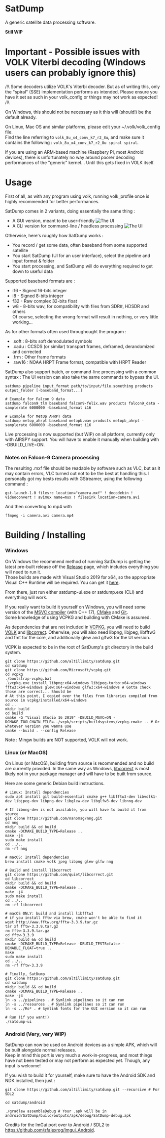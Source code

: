 # SatDump

A generic satellite data processing software.

**Still WIP**

# Important - Possible issues with VOLK Viterbi decoding (Windows users can probably ignore this)

/!\ Some decoders utilize VOLK's Viterbi decoder. But as of writing this, only the "spiral" (SSE) implementation performs as intended. Please ensure you have it set as such in your volk_config or things may not work as expected! /!\

On Windows, this should not be necessary as it this will (should!) be the default already.

On Linux, Mac OS and similar platforms, please edit your ~/.volk/volk_config file.  
Find the line referring to `volk_8u_x4_conv_k7_r2_8u`, and make sure it contains the following : `volk_8u_x4_conv_k7_r2_8u spiral spiral`.

If you are using an ARM-based machine (Raspbery Pi, most Android devices), there is unfortunately no way around poorer decoding performances of the "generic" kernel... Until this gets fixed in VOLK itself.

# Usage

First of all, as with any program using volk, running volk_profile once is highly recommended for better performances.

SatDump comes in 2 variants, doing essentially the same thing :
- A GUI version, meant to be user-friendly
![The UI](https://github.com/altillimity/satdump/raw/master/gui_example.png)
- A CLI version for command-line / headless processing
![The UI](https://github.com/altillimity/satdump/raw/master/cli_example.png)

Otherwise, here's roughly how SatDump works :
- You record / get some data, often baseband from some supported satellite
- You start SatDump (UI for an user interface), select the pipeline and input format & folder
- You start processing, and SatDump will do everything required to get down to useful data

Supported baseband formats are :
- i16 - Signed 16-bits integer
- i8 - Signed 8-bits integer
- f32 - Raw complex 32-bits float
- w8 - 8-bits wav, for compatibility with files from SDR#, HDSDR and others   
Of course, selecting the wrong format will result in nothing, or very little working...

As for other formats often used throughought the program :
- .soft  : 8-bits soft demodulated symbols
- .cadu  : CCSDS (or similar) transport frames, deframed, derandomized and corrected
- .frm   : Other frame formats
- .raw16 : NOAA HRPT Frame format, compatible with HRPT Reader

SatDump also support batch, or command-line processing with a common syntax :
The UI version can also take the same commands to bypass the UI.
```
satdump pipeline input_format path/to/input/file.something products output_folder [-baseband_format...]

# Example for Falcon 9 data
satdump falcon9_tlm baseband falcon9-felix.wav products falcon9_data -samplerate 6000000 -baseband_format i16

# Example for MetOp AHRPT data
satdump metop_ahrpt baseband metopb.wav products metopb_ahrpt -samplerate 6000000 -baseband_format i16
```

Live processing is now supported (but WIP) on all platform, currently only with AIRSPY support. You will have to enable it manually when building with -DBUILD_LIVE=ON.

### Notes on Falcon-9 Camera processing

The resulting .mxf file should be readable by software such as VLC, but as it may contain errors, VLC turned out not to be the best at handling this.
I personally got my bests results with GStreamer, using the following command :   

`gst-launch-1.0 filesrc location="camera.mxf" ! decodebin ! videoconvert ! avimux name=mux ! filesink location=camera.avi`

And then converting to mp4 with   

`ffmpeg -i camera.avi camera.mp4`

# Building / Installing

### Windows

On Windows the recommend method of running SatDump is getting the latest pre-built release off the [Release](https://github.com/altillimity/SatDump/releases) page, which includes everything you will need to run it.  
Those builds are made with Visual Studio 2019 for x64, so the appropriate Visual C++ Runtime will be required. You can get it [here](https://support.microsoft.com/en-us/topic/the-latest-supported-visual-c-downloads-2647da03-1eea-4433-9aff-95f26a218cc0).   

From there, just run either satdump-ui.exe or satdump.exe (CLI) and everything will work.

If you really want to build it yourself on Windows, you will need some version of the [MSVC compiler](https://visualstudio.microsoft.com/downloads/) (with C++ 17), [CMake](https://cmake.org/download/) and [Git](https://gitforwindows.org/).  
Some knowledge of using VCPKG and building with CMake is assumed.

As dependencies that are not included in [VCPKG](https://github.com/Microsoft/vcpkg), you will need to build [VOLK](https://github.com/gnuradio/volk) and [libcorrect](https://github.com/quiet/libcorrect). Otherwise, you will also need libpng, libjpeg, libfftw3 and fmt for the core, and additionally glew and glfw3 for the UI version.

VCPK is expected to be in the root of SatDump's git directory in the build system. 

```
git clone https://github.com/altillimity/satdump.git
cd satdump
git clone https://github.com/Microsoft/vcpkg.git
cd vcpkg
./bootstrap-vcpkg.bat
.\vcpkg.exe install libpng:x64-windows libjpeg-turbo:x64-windows fftw3:x64-windows glew:x64-windows glfw3:x64-windows # Gotta check those are correct... Should be
# At this point, I copied over the files from libraries compiled from source in vcpkg/installed/x64-windows
cd ..
mkdir build
cd build
cmake -G "Visual Studio 16 2019" -DBUILD_MSVC=ON -DCMAKE_TOOLCHAIN_FILE=../vcpk/scripts/buildsystems/vcpkg.cmake .. # Or whatever version you wanna use
cmake --build . --config Release
```

Note : Mingw builds are NOT supported, VOLK will not work.

### Linux (or MacOS)

On Linux (or MacOS), building from source is recommended and no build are currently provided.
In the same way as Windows, [libcorrect](https://github.com/quiet/libcorrect) is most likely not in your package manager and will have to be built from source.

Here are some generic Debian build instructions.

```
# Linux: Install dependencies
sudo apt install git build-essential cmake g++ libfftw3-dev libvolk1-dev libjpeg-dev libpng-dev libglew-dev libglfw3-dev libnng-dev

# If libnng-dev is not available, you will have to build it from source
git clone https://github.com/nanomsg/nng.git
cd nng
mkdir build && cd build
cmake -DCMAKE_BUILD_TYPE=Release ..
make -j4
sudo make install
cd ../..
rm -rf nng

# macOS: Install dependencies
brew install cmake volk jpeg libpng glew glfw nng

# Build and install libcorrect
git clone https://github.com/quiet/libcorrect.git
cd libcorrect
mkdir build && cd build
cmake -DCMAKE_BUILD_TYPE=Release ..
make -j4
sudo make install
cd ../..
rm -rf libcorrect

# macOS ONLY: build and install libfftw3
# if you install fftw via brew, cmake won't be able to find it
wget http://www.fftw.org/fftw-3.3.9.tar.gz
tar xf fftw-3.3.9.tar.gz
rm fftw-3.3.9.tar.gz
cd fftw-3.3.9
mkdir build && cd build
cmake -DCMAKE_BUILD_TYPE=Release -DBUILD_TESTS=false -DENABLE_FLOAT=true ..
make
sudo make install
cd ../..
rm -rf fftw-3.3.9

# Finally, SatDump
git clone https://github.com/altillimity/satdump.git
cd satdump
mkdir build && cd build
cmake -DCMAKE_BUILD_TYPE=Release ..
make -j4
ln -s ../pipelines . # Symlink pipelines so it can run
ln -s ../resources . # Symlink pipelines so it can run
ln -s ../Ro* . # Symlink fonts for the GUI version so it can run

# Run (if you want!)
./satdump-ui
```

### Android (Very, very WIP)

SatDump can now be used on Android devices as a simple APK, which will be built alongside normal releases.   
Keep in mind this port is very much a work-in-progress, and most things have not been tested or may not perform as expected yet. Though, any input is welcome!

If you wish to build it for yourself, make sure to have the Android SDK and NDK installed, then just :

```
git clone https://github.com/altillimity/satdump.git --recursive # For SDL2

cd satdump/android

./gradlew assembleDebug # Your .apk will be in android/SatDump/build/outputs/apk/debug/SatDump-debug.apk
```

Credits for the ImGui port over to Android / SDL2 to https://github.com/sfalexrog/Imgui_Android.